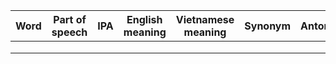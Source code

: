 | Word | Part of speech | IPA | English meaning | Vietnamese meaning | Synonym | Antonym | Collocation | Example |
|------|----------------|-----|-----------------|--------------------|---------|---------|-------------|---------|
|      |                |     |                 |                    |         |         |             |         |
|      |                |     |                 |                    |         |         |             |         |
|      |                |     |                 |                    |         |         |             |         |

